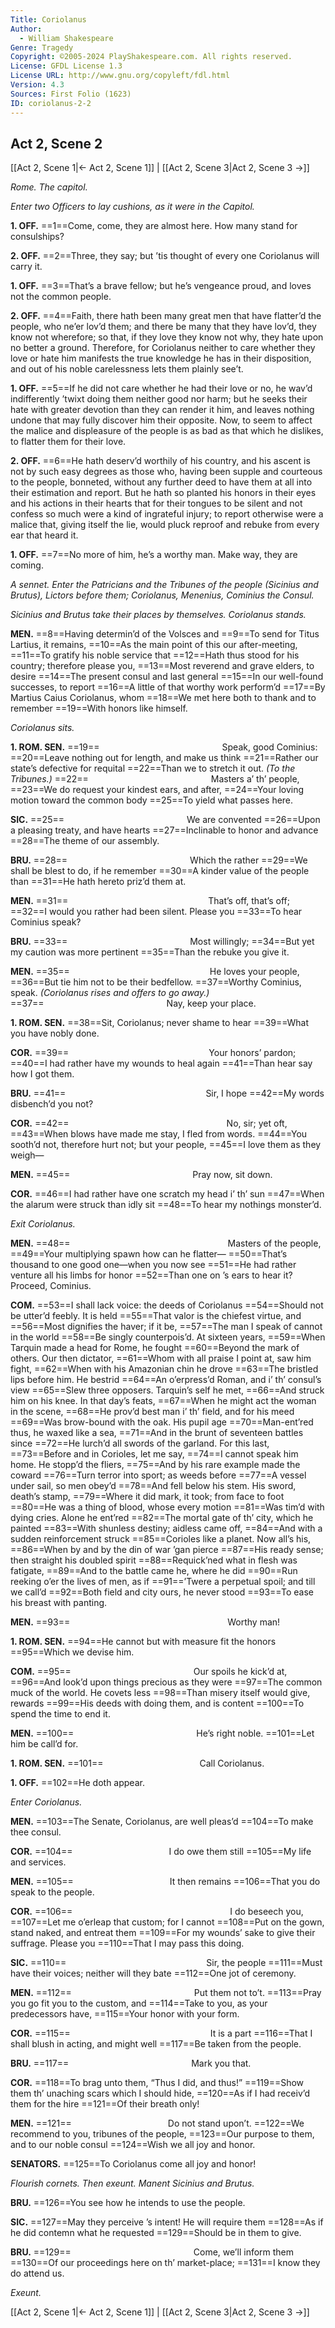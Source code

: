 ```yaml
---
Title: Coriolanus
Author: 
  - William Shakespeare
Genre: Tragedy
Copyright: ©2005-2024 PlayShakespeare.com. All rights reserved.
License: GFDL License 1.3
License URL: http://www.gnu.org/copyleft/fdl.html
Version: 4.3
Sources: First Folio (1623)
ID: coriolanus-2-2
---
```


## Act 2, Scene 2
[[Act 2, Scene 1|← Act 2, Scene 1]] | [[Act 2, Scene 3|Act 2, Scene 3 →]]

*Rome. The capitol.*

*Enter two Officers to lay cushions, as it were in the Capitol.*

**1. OFF.**
==1==Come, come, they are almost here. How many stand for consulships?

**2. OFF.**
==2==Three, they say; but ’tis thought of every one Coriolanus will carry it.

**1. OFF.**
==3==That’s a brave fellow; but he’s vengeance proud, and loves not the common people.

**2. OFF.**
==4==Faith, there hath been many great men that have flatter’d the people, who ne’er lov’d them; and there be many that they have lov’d, they know not wherefore; so that, if they love they know not why, they hate upon no better a ground. Therefore, for Coriolanus neither to care whether they love or hate him manifests the true knowledge he has in their disposition, and out of his noble carelessness lets them plainly see’t.

**1. OFF.**
==5==If he did not care whether he had their love or no, he wav’d indifferently ’twixt doing them neither good nor harm; but he seeks their hate with greater devotion than they can render it him, and leaves nothing undone that may fully discover him their opposite. Now, to seem to affect the malice and displeasure of the people is as bad as that which he dislikes, to flatter them for their love.

**2. OFF.**
==6==He hath deserv’d worthily of his country, and his ascent is not by such easy degrees as those who, having been supple and courteous to the people, bonneted, without any further deed to have them at all into their estimation and report. But he hath so planted his honors in their eyes and his actions in their hearts that for their tongues to be silent and not confess so much were a kind of ingrateful injury; to report otherwise were a malice that, giving itself the lie, would pluck reproof and rebuke from every ear that heard it.

**1. OFF.**
==7==No more of him, he’s a worthy man. Make way, they are coming.

*A sennet. Enter the Patricians and the Tribunes of the people (Sicinius and Brutus), Lictors before them; Coriolanus, Menenius, Cominius the Consul.*

*Sicinius and Brutus take their places by themselves. Coriolanus stands.*

**MEN.**
==8==Having determin’d of the Volsces and
==9==To send for Titus Lartius, it remains,
==10==As the main point of this our after-meeting,
==11==To gratify his noble service that
==12==Hath thus stood for his country; therefore please you,
==13==Most reverend and grave elders, to desire
==14==The present consul and last general
==15==In our well-found successes, to report
==16==A little of that worthy work perform’d
==17==By Martius Caius Coriolanus, whom
==18==We met here both to thank and to remember
==19==With honors like himself.

*Coriolanus sits.*

**1. ROM. SEN.**
==19==              Speak, good Cominius:
==20==Leave nothing out for length, and make us think
==21==Rather our state’s defective for requital
==22==Than we to stretch it out.
*(To the Tribunes.)*
==22==              Masters a’ th’ people,
==23==We do request your kindest ears, and after,
==24==Your loving motion toward the common body
==25==To yield what passes here.

**SIC.**
==25==              We are convented
==26==Upon a pleasing treaty, and have hearts
==27==Inclinable to honor and advance
==28==The theme of our assembly.

**BRU.**
==28==              Which the rather
==29==We shall be blest to do, if he remember
==30==A kinder value of the people than
==31==He hath hereto priz’d them at.

**MEN.**
==31==                That’s off, that’s off;
==32==I would you rather had been silent. Please you
==33==To hear Cominius speak?

**BRU.**
==33==              Most willingly;
==34==But yet my caution was more pertinent
==35==Than the rebuke you give it.

**MEN.**
==35==                He loves your people,
==36==But tie him not to be their bedfellow.
==37==Worthy Cominius, speak.
*(Coriolanus rises and offers to go away.)*
==37==              Nay, keep your place.

**1. ROM. SEN.**
==38==Sit, Coriolanus; never shame to hear
==39==What you have nobly done.

**COR.**
==39==                Your honors’ pardon;
==40==I had rather have my wounds to heal again
==41==Than hear say how I got them.

**BRU.**
==41==                Sir, I hope
==42==My words disbench’d you not?

**COR.**
==42==                  No, sir; yet oft,
==43==When blows have made me stay, I fled from words.
==44==You sooth’d not, therefore hurt not; but your people,
==45==I love them as they weigh⁠—

**MEN.**
==45==              Pray now, sit down.

**COR.**
==46==I had rather have one scratch my head i’ th’ sun
==47==When the alarum were struck than idly sit
==48==To hear my nothings monster’d.

*Exit Coriolanus.*

**MEN.**
==48==                  Masters of the people,
==49==Your multiplying spawn how can he flatter⁠—
==50==That’s thousand to one good one—when you now see
==51==He had rather venture all his limbs for honor
==52==Than one on ’s ears to hear it? Proceed, Cominius.

**COM.**
==53==I shall lack voice: the deeds of Coriolanus
==54==Should not be utter’d feebly. It is held
==55==That valor is the chiefest virtue, and
==56==Most dignifies the haver; if it be,
==57==The man I speak of cannot in the world
==58==Be singly counterpois’d. At sixteen years,
==59==When Tarquin made a head for Rome, he fought
==60==Beyond the mark of others. Our then dictator,
==61==Whom with all praise I point at, saw him fight,
==62==When with his Amazonian chin he drove
==63==The bristled lips before him. He bestrid
==64==An o’erpress’d Roman, and i’ th’ consul’s view
==65==Slew three opposers. Tarquin’s self he met,
==66==And struck him on his knee. In that day’s feats,
==67==When he might act the woman in the scene,
==68==He prov’d best man i’ th’ field, and for his meed
==69==Was brow-bound with the oak. His pupil age
==70==Man-ent’red thus, he waxed like a sea,
==71==And in the brunt of seventeen battles since
==72==He lurch’d all swords of the garland. For this last,
==73==Before and in Corioles, let me say,
==74==I cannot speak him home. He stopp’d the fliers,
==75==And by his rare example made the coward
==76==Turn terror into sport; as weeds before
==77==A vessel under sail, so men obey’d
==78==And fell below his stem. His sword, death’s stamp,
==79==Where it did mark, it took; from face to foot
==80==He was a thing of blood, whose every motion
==81==Was tim’d with dying cries. Alone he ent’red
==82==The mortal gate of th’ city, which he painted
==83==With shunless destiny; aidless came off,
==84==And with a sudden reinforcement struck
==85==Corioles like a planet. Now all’s his,
==86==When by and by the din of war ’gan pierce
==87==His ready sense; then straight his doubled spirit
==88==Requick’ned what in flesh was fatigate,
==89==And to the battle came he, where he did
==90==Run reeking o’er the lives of men, as if
==91==’Twere a perpetual spoil; and till we call’d
==92==Both field and city ours, he never stood
==93==To ease his breast with panting.

**MEN.**
==93==                  Worthy man!

**1. ROM. SEN.**
==94==He cannot but with measure fit the honors
==95==Which we devise him.

**COM.**
==95==              Our spoils he kick’d at,
==96==And look’d upon things precious as they were
==97==The common muck of the world. He covets less
==98==Than misery itself would give, rewards
==99==His deeds with doing them, and is content
==100==To spend the time to end it.

**MEN.**
==100==              He’s right noble.
==101==Let him be call’d for.

**1. ROM. SEN.**
==101==           Call Coriolanus.

**1. OFF.**
==102==He doth appear.

*Enter Coriolanus.*

**MEN.**
==103==The Senate, Coriolanus, are well pleas’d
==104==To make thee consul.

**COR.**
==104==           I do owe them still
==105==My life and services.

**MEN.**
==105==           It then remains
==106==That you do speak to the people.

**COR.**
==106==                  I do beseech you,
==107==Let me o’erleap that custom; for I cannot
==108==Put on the gown, stand naked, and entreat them
==109==For my wounds’ sake to give their suffrage. Please you
==110==That I may pass this doing.

**SIC.**
==110==                Sir, the people
==111==Must have their voices; neither will they bate
==112==One jot of ceremony.

**MEN.**
==112==              Put them not to’t.
==113==Pray you go fit you to the custom, and
==114==Take to you, as your predecessors have,
==115==Your honor with your form.

**COR.**
==115==                It is a part
==116==That I shall blush in acting, and might well
==117==Be taken from the people.

**BRU.**
==117==              Mark you that.

**COR.**
==118==To brag unto them, “Thus I did, and thus!”
==119==Show them th’ unaching scars which I should hide,
==120==As if I had receiv’d them for the hire
==121==Of their breath only!

**MEN.**
==121==           Do not stand upon’t.
==122==We recommend to you, tribunes of the people,
==123==Our purpose to them, and to our noble consul
==124==Wish we all joy and honor.

**SENATORS.**
==125==To Coriolanus come all joy and honor!

*Flourish cornets. Then exeunt. Manent Sicinius and Brutus.*

**BRU.**
==126==You see how he intends to use the people.

**SIC.**
==127==May they perceive ’s intent! He will require them
==128==As if he did contemn what he requested
==129==Should be in them to give.

**BRU.**
==129==              Come, we’ll inform them
==130==Of our proceedings here on th’ market-place;
==131==I know they do attend us.

*Exeunt.*

[[Act 2, Scene 1|← Act 2, Scene 1]] | [[Act 2, Scene 3|Act 2, Scene 3 →]]